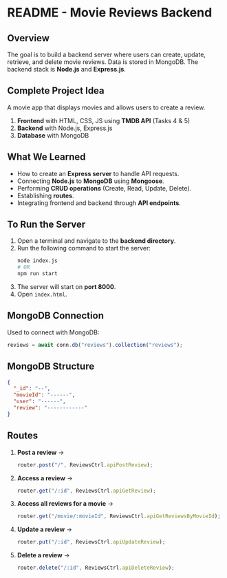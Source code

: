 # README - Movie Reviews Backend

## Overview  
The goal is to build a backend server where users can create, update, retrieve, and delete movie reviews. Data is stored in MongoDB. The backend stack is **Node.js** and **Express.js**.  

## Complete Project Idea  
A movie app that displays movies and allows users to create a review.  

1. **Frontend** with HTML, CSS, JS using **TMDB API** (Tasks 4 & 5)  
2. **Backend** with Node.js, Express.js  
3. **Database** with MongoDB  

## What We Learned  

- How to create an **Express server** to handle API requests.  
- Connecting **Node.js** to **MongoDB** using **Mongoose**.  
- Performing **CRUD operations** (Create, Read, Update, Delete).  
- Establishing **routes**.  
- Integrating frontend and backend through **API endpoints**.  

## To Run the Server  

1. Open a terminal and navigate to the **backend directory**.  
2. Run the following command to start the server:  
   ```sh
   node index.js  
   # OR  
   npm run start  
   ```
3. The server will start on **port 8000**.  
4. Open `index.html`.  

## MongoDB Connection  

Used to connect with MongoDB:  

```js
reviews = await conn.db("reviews").collection("reviews");
```

## MongoDB Structure  

```json
{
  "_id": "--",
  "movieId": "------",
  "user": "------",
  "review": "------------"
}
```

## Routes  

1. **Post a review** →  
   ```js
   router.post("/", ReviewsCtrl.apiPostReview);
   ```
2. **Access a review** →  
   ```js
   router.get("/:id", ReviewsCtrl.apiGetReview);
   ```
3. **Access all reviews for a movie** →  
   ```js
   router.get("/movie/:movieId", ReviewsCtrl.apiGetReviewsByMovieId);
   ```
4. **Update a review** →  
   ```js
   router.put("/:id", ReviewsCtrl.apiUpdateReview);
   ```
5. **Delete a review** →  
   ```js
   router.delete("/:id", ReviewsCtrl.apiDeleteReview);
   
